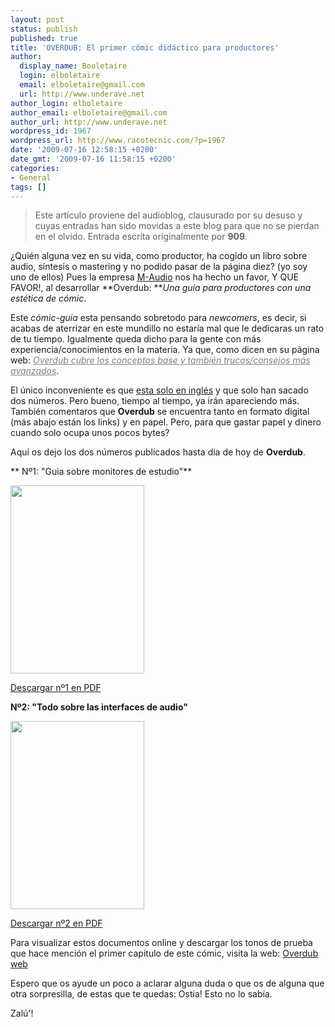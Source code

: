 ```yaml
---
layout: post
status: publish
published: true
title: 'OVERDUB: El primer cómic didáctico para productores'
author:
  display_name: Booletaire
  login: elboletaire
  email: elboletaire@gmail.com
  url: http://www.underave.net
author_login: elboletaire
author_email: elboletaire@gmail.com
author_url: http://www.underave.net
wordpress_id: 1967
wordpress_url: http://www.racotecnic.com/?p=1967
date: '2009-07-16 12:58:15 +0200'
date_gmt: '2009-07-16 11:58:15 +0200'
categories:
- General
tags: []
---
```


> Este artículo proviene del audioblog, clausurado por su desuso y cuyas entradas han sido movidas a este blog para que no se pierdan en el olvido.
Entrada escrita originalmente por **909**.

¿Quién alguna vez en su vida, como productor, ha cogido un libro sobre audio, síntesis o mastering y no podido pasar de la página diez?  (yo soy uno de ellos) Pues la empresa <a href="http://www.m-audio.com">M-Audio</a> nos ha hecho un favor, Y QUE FAVOR!, al desarrollar **Overdub: **<em>Una guia para productores con una estética de cómic</em>.

Este <em>cómic-guia</em> esta pensando sobretodo para <em>newcomers</em>, es decir, si acabas de aterrizar en este mundillo no estaría mal que le dedicaras un rato de tu tiempo. Igualmente queda dicho para la gente con más experiencia/conocimientos en la materia. Ya que, como dicen en su página web: <span style="color: #808080;"><em><span style="text-decoration: underline;">Overdub cubre los conceptos base y también trucos/consejos más avanzados</span></em></span>.

El único inconveniente es que <span style="text-decoration: underline;">esta solo en inglés</span> y que solo han sacado dos números. Pero bueno, tiempo al tiempo, ya irán apareciendo más. También comentaros que **Overdub** se encuentra tanto en formato digital (más abajo están los links) y en papel. Pero, para que gastar papel y dinero cuando solo ocupa  unos pocos bytes?

Aquí os dejo los dos números publicados hasta dia de hoy de **Overdub**.

** Nº1: "Guia sobre monitores de estudio"**

<img class="aligncenter" src="http://www.m-audio.com/images/interface/default2008/overdub/m-audio_overdub_cover_1.jpg" alt="" width="214" height="301" />

<a href="http://www.m-audio.com/images/global/media/Overdub_Vol_1_[lowRes]_EN.pdf">Descargar nº1 en PDF</a>

**Nº2: "Todo sobre las interfaces de audio"**

<img class="aligncenter" src="http://www.m-audio.com/images/interface/default2008/overdub/m-audio_overdub_cover_2.jpg" alt="" width="214" height="301" />

<a href="http://www.m-audio.com/images/global/media/Overdub_Vol_2_[lowRes]_EN.pdf">Descargar nº2 en PDF</a>

Para visualizar estos documentos online y descargar los tonos de prueba que hace mención el primer capitulo de este cómic, visita la web: <a href="http://www.m-audio.com/index.php?do=media.overdub">Overdub web</a>

Espero que os ayude un poco a aclarar alguna duda o que os de alguna que otra sorpresilla, de estas que te quedas: Ostia! Esto no lo sabía.

Zalú'!
